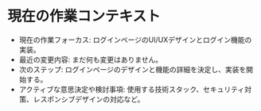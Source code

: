 # 現在の作業コンテキスト
- 現在の作業フォーカス: ログインページのUI/UXデザインとログイン機能の実装。
- 最近の変更内容: まだ何も変更はありません。
- 次のステップ: ログインページのデザインと機能の詳細を決定し、実装を開始する。
- アクティブな意思決定や検討事項: 使用する技術スタック、セキュリティ対策、レスポンシブデザインの対応など。
